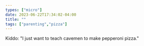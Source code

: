 ```yaml
---
types: ["micro"]
date: 2023-06-22T17:34:02-04:00
title: ""
tags: ["parenting","pizza"]
---
```

Kiddo: "I just want to teach cavemen to make pepperoni pizza."
